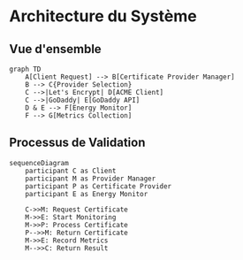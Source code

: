 # Architecture du Système

## Vue d'ensemble

```mermaid
graph TD
    A[Client Request] --> B[Certificate Provider Manager]
    B --> C{Provider Selection}
    C -->|Let's Encrypt| D[ACME Client]
    C -->|GoDaddy| E[GoDaddy API]
    D & E --> F[Energy Monitor]
    F --> G[Metrics Collection]
```

## Processus de Validation

```mermaid
sequenceDiagram
    participant C as Client
    participant M as Provider Manager
    participant P as Certificate Provider
    participant E as Energy Monitor

    C->>M: Request Certificate
    M->>E: Start Monitoring
    M->>P: Process Certificate
    P-->>M: Return Certificate
    M->>E: Record Metrics
    M-->>C: Return Result
```

